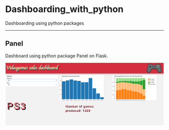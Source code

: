 # Dashboarding_with_python
Dashboarding using python packages

---

## Panel

Dashboard using python package Panel on Flask.

![alt text](./img/panel.png?raw=true "Optional Title")
